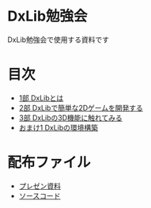 # DxLib勉強会
DxLib勉強会で使用する資料です

# 目次
* [1部 DxLibとは](./chapter1/chapter1.md)
* [2部 DxLibで簡単な2Dゲームを開発する](./chapter2/chapter2.md)
* [3部 DxLibの3D機能に触れてみる](./chapter3/chapter3.md)
* [おまけ1 DxLibの環境構築](./extra1/extra1.md)

# 配布ファイル
* [プレゼン資料]()
* [ソースコード]()
